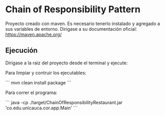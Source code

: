 # Chain of Responsibility Pattern

Proyecto creado con maven. Es necesario tenerlo instalado y agregado a sus variables de entorno. Dirigase a su documentación oficial:
https://maven.apache.org/

## Ejecución

Dirigase a la raiz del proyecto desde el terminal y ejecute: 

Para limpiar y contruir los ejecutables:

´´´
mvn clean install package
´´´

Para correr el programa:

´´´
java -cp ./target/ChainOfResponsibilityRestaurant.jar 'co.edu.unicauca.cor.app.Main'
´´´